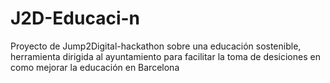 # J2D-Educaci-n
Proyecto de Jump2Digital-hackathon sobre una educación sostenible, herramienta dirigida al ayuntamiento para facilitar la toma de desiciones en como mejorar la educación en Barcelona
